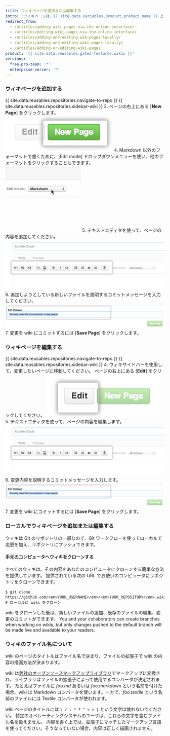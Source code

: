 ```yaml
---
title: ウィキページを追加または編集する
intro: 'ウィキページは、{{ site.data.variables.product.product_name }} 上で直接、あるいはコマンドラインを使ってローカルで追加および編集できます。'
redirect_from:
  - /articles/adding-wiki-pages-via-the-online-interface/
  - /articles/editing-wiki-pages-via-the-online-interface/
  - /articles/adding-and-editing-wik-pages-locally/
  - /articles/adding-and-editing-wiki-pages-locally/
  - /articles/adding-or-editing-wiki-pages
product: '{{ site.data.reusables.gated-features.wikis }}'
versions:
  free-pro-team: '*'
  enterprise-server: '*'
---
```


### ウィキページを追加する

{{ site.data.reusables.repositories.navigate-to-repo }}
{{ site.data.reusables.repositories.sidebar-wiki }}
3. ページの右上にある [**New Page**] をクリックします。 ![ウィキの新規ページボタン](/assets/images/help/wiki/wiki_new_page_button.png)
4. Markdown 以外のフォーマットで書くために、[Edit mode] ドロップダウンメニューを使い、他のフォーマットをクリックすることもできます。 ![ウィキのマークアップの選択](/assets/images/help/wiki/wiki_dropdown_markup.gif)
5. テキストエディタを使って、ページの内容を追加してください。 ![ウィキの WYSIWYG](/assets/images/help/wiki/wiki_wysiwyg.png)
6. 追加しようとしている新しいファイルを説明するコミットメッセージを入力してください。 ![ウィキのコミットメッセージ](/assets/images/help/wiki/wiki_commit_message.png)
7. 変更を wiki にコミットするには [**Save Page**] をクリックします。

### ウィキページを編集する

{{ site.data.reusables.repositories.navigate-to-repo }}
{{ site.data.reusables.repositories.sidebar-wiki }}
4. ウィキサイドバーを使用して、変更したいページに移動してください。 ページの右上にある [**Edit**] をクリックしてください。 ![ウィキのページ編集ボタン](/assets/images/help/wiki/wiki_edit_page_button.png)
5. テキストエディタを使って、ページの内容を編集します。 ![ウィキの WYSIWYG](/assets/images/help/wiki/wiki_wysiwyg.png)
6. 変更内容を説明するコミットメッセージを入力します。 ![ウィキのコミットメッセージ](/assets/images/help/wiki/wiki_commit_message.png)
7. 変更を wiki にコミットするには [**Save Page**] をクリックします。

### ローカルでウィキページを追加または編集する

ウィキは Git のリポジトリの一部なので、Git ワークフローを使ってローカルで変更を加え、リポジトリにプッシュできます。

#### 手元のコンピュータへウィキをクローンする

すべてのウィキは、その内容をあなたのコンピュータにクローンする簡単な方法を提供しています。 提供されている次の URL でお使いのコンピュータにリポジトリをクローンできます。

```shell
$ git clone https://github.com/<em>YOUR_USERNAME</em>/<em>YOUR_REPOSITORY</em>.wiki.git
# ローカルに wiki をクローン
```

wiki をクローンした後は、新しいファイルの追加、既存のファイルの編集、変更のコミットができます。 You and your collaborators can create branches when working on wikis, but only changes pushed to the default branch will be made live and available to your readers.

### ウィキのファイル名について

wiki のページのタイトルはファイル名で決まり、ファイルの拡張子で wiki の内容の描画方法が決まります。

wiki は[弊社のオープンソースマークアップライブラリ](https://github.com/github/markup)でマークアップに変換され、ライブラリはファイルの拡張子によって使用するコンバータが決定されます。 たとえばファイルに *foo.md* あるいは *foo.markdown* という名前を付けた場合、wiki は Markdown コンバータを使います。一方で、*foo.textile* という名前のファイルには Textile コンバータが使われます。

wiki ページのタイトルには `\ / : * ? " < > |` という文字は使わないでください。 特定のオペレーティングシステムのユーザは、これらの文字を含むファイル名を扱えません。 内容を書く上では、拡張子にマッチしたマークアップ言語を使ってください。そうなっていない場合、内容は正しく描画されません。

